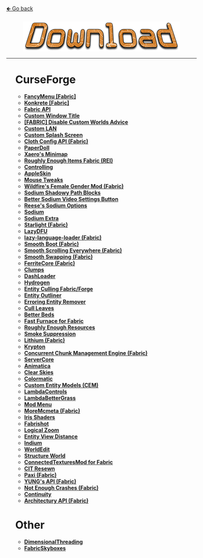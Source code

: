 <a href="../../#----">🡸 Go back</a>

<h4 id="main" align="center">
    <img src="images/Download.png" alt="main" align="center">
</h4>

___

<strong>
<p align="center">
<ul>

# CurseForge
-   [FancyMenu [Fabric]](https://www.curseforge.com/minecraft/mc-mods/fancymenu-fabric)
-   [Konkrete [Fabric]](https://www.curseforge.com/minecraft/mc-mods/konkrete-fabric)
-   [Fabric API](https://www.curseforge.com/minecraft/mc-mods/fabric-api)
-   [Custom Window Title](https://www.curseforge.com/minecraft/mc-mods/custom-window-title)
-   [[FABRIC] Disable Custom Worlds Advice](https://www.curseforge.com/minecraft/mc-mods/fabric-disable-custom-worlds-advice)
-   [Custom LAN](https://www.curseforge.com/minecraft/mc-mods/custom-lan)
-   [Custom Splash Screen](https://www.curseforge.com/minecraft/mc-mods/custom-splash-screen)
-   [Cloth Config API (Fabric)](https://www.curseforge.com/minecraft/mc-mods/cloth-config)
-   [PaperDoll](https://www.curseforge.com/minecraft/mc-mods/paperdoll)
-   [Xaero's Minimap](https://www.curseforge.com/minecraft/mc-mods/xaeros-minimap)
-   [Roughly Enough Items Fabric (REI)](https://www.curseforge.com/minecraft/mc-mods/roughly-enough-items)
-   [Controlling](https://www.curseforge.com/minecraft/mc-mods/controlling)
-   [AppleSkin](https://www.curseforge.com/minecraft/mc-mods/appleskin)
-   [Mouse Tweaks](https://www.curseforge.com/minecraft/mc-mods/mouse-tweaks)
-   [Wildfire's Female Gender Mod (Fabric)](https://www.curseforge.com/minecraft/mc-mods/female-gender-fabric)
-   [Sodium Shadowy Path Blocks](https://www.curseforge.com/minecraft/mc-mods/sodium-shadowy-path-blocks)
-   [Better Sodium Video Settings Button](https://www.curseforge.com/minecraft/mc-mods/better-sodium-video-settings-button)
-   [Reese's Sodium Options](https://www.curseforge.com/minecraft/mc-mods/reeses-sodium-options)
-   [Sodium](https://www.curseforge.com/minecraft/mc-mods/sodium)
-   [Sodium Extra](https://www.curseforge.com/minecraft/mc-mods/sodium-extra)
-   [Starlight (Fabric)](https://www.curseforge.com/minecraft/mc-mods/starlight)
-   [LazyDFU](https://www.curseforge.com/minecraft/mc-mods/lazydfu)
-   [lazy-language-loader (Fabric)](https://www.curseforge.com/minecraft/mc-mods/lazy-language-loader)
-   [Smooth Boot (Fabric)](https://www.curseforge.com/minecraft/mc-mods/smooth-boot)
-   [Smooth Scrolling Everywhere (Fabric)](https://www.curseforge.com/minecraft/mc-mods/smooth-scrolling-everywhere-fabric)
-   [Smooth Swapping (Fabric)](https://www.curseforge.com/minecraft/mc-mods/smooth-swapping)
-   [FerriteCore (Fabric)](https://www.curseforge.com/minecraft/mc-mods/ferritecore-fabric)
-   [Clumps](https://www.curseforge.com/minecraft/mc-mods/clumps)
-   [DashLoader](https://www.curseforge.com/minecraft/mc-mods/dashloader)
-   [Hydrogen](https://www.curseforge.com/minecraft/mc-mods/hydrogen)
-   [Entity Culling Fabric/Forge](https://www.curseforge.com/minecraft/mc-mods/entityculling)
-   [Entity Outliner](https://www.curseforge.com/minecraft/mc-mods/entity-outliner)
-   [Erroring Entity Remover](https://www.curseforge.com/minecraft/mc-mods/erroring-entity-remover)
-   [Cull Leaves](https://www.curseforge.com/minecraft/mc-mods/cull-leaves)
-   [Better Beds](https://www.curseforge.com/minecraft/mc-mods/better-beds)
-   [Fast Furnace for Fabric](https://www.curseforge.com/minecraft/mc-mods/fast-furnace-for-fabric)
-   [Roughly Enough Resources](https://www.curseforge.com/minecraft/mc-mods/roughly-enough-resources)
-   [Smoke Suppression](https://www.curseforge.com/minecraft/mc-mods/smoke-suppression)
-   [Lithium (Fabric)](https://www.curseforge.com/minecraft/mc-mods/lithium)
-   [Krypton](https://www.curseforge.com/minecraft/mc-mods/krypton)
-   [Concurrent Chunk Management Engine (Fabric)](https://www.curseforge.com/minecraft/mc-mods/c2me-fabric)
-   [ServerCore](https://www.curseforge.com/minecraft/mc-mods/servercore)
-   [Animatica](https://www.curseforge.com/minecraft/mc-mods/animatica)
-   [Clear Skies](https://www.curseforge.com/minecraft/mc-mods/clear-skies)
-   [Colormatic](https://www.curseforge.com/minecraft/mc-mods/colormatic)
-   [Custom Entity Models (CEM)](https://www.curseforge.com/minecraft/mc-mods/custom-entity-models-cem)
-   [LambdaControls](https://www.curseforge.com/minecraft/mc-mods/lambdacontrols)
-   [LambdaBetterGrass](https://www.curseforge.com/minecraft/mc-mods/lambdabettergrass)
-   [Mod Menu](https://www.curseforge.com/minecraft/mc-mods/modmenu)
-   [MoreMcmeta (Fabric)](https://www.curseforge.com/minecraft/mc-mods/moremcmeta-fabric)
-   [Iris Shaders](https://www.curseforge.com/minecraft/mc-mods/irisshaders)
-   [Fabrishot](https://www.curseforge.com/minecraft/mc-mods/fabrishot)
-   [Logical Zoom](https://www.curseforge.com/minecraft/mc-mods/logical-zoom)
-   [Entity View Distance](https://www.curseforge.com/minecraft/mc-mods/entity-view-distance)
-   [Indium](https://www.curseforge.com/minecraft/mc-mods/indium)
-   [WorldEdit](https://www.curseforge.com/minecraft/mc-mods/worldedit)
-   [Structure World](https://www.curseforge.com/minecraft/mc-mods/structure-world)
-   [ConnectedTexturesMod for Fabric](https://www.curseforge.com/minecraft/mc-mods/ctm-fabric)
-   [CIT Resewn](https://www.curseforge.com/minecraft/mc-mods/cit-resewn)
-   [Paxi (Fabric)](https://www.curseforge.com/minecraft/mc-mods/paxi-fabric)
-   [YUNG's API (Fabric)](https://www.curseforge.com/minecraft/mc-mods/yungs-api-fabric)
-   [Not Enough Crashes (Fabric)](https://www.curseforge.com/minecraft/mc-mods/not-enough-crashes)
-   [Continuity](https://www.curseforge.com/minecraft/mc-mods/continuity)
-   [Architectury API (Fabric)](https://www.curseforge.com/minecraft/mc-mods/architectury-fabric)

# Other
-   [DimensionalThreading](https://github.com/WearBlackAllDay/DimensionalThreading)
-   [FabricSkyboxes](https://modrinth.com/mod/fabricskyboxes)


</ul>
</p>
<strong>